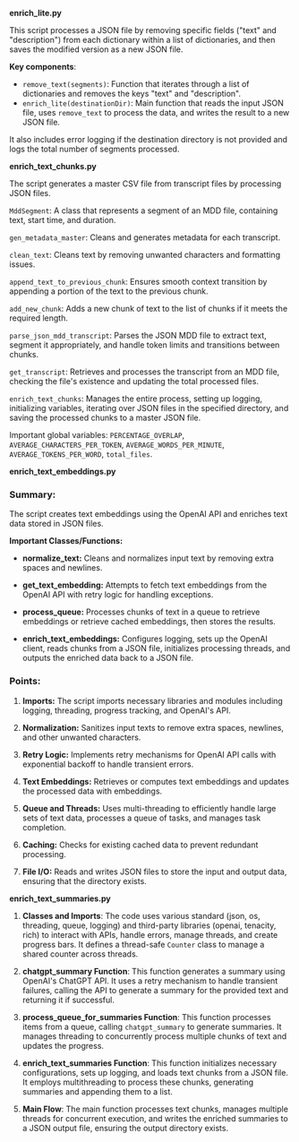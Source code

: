 **enrich_lite.py**

This script processes a JSON file by removing specific fields ("text" and "description") from each dictionary within a list of dictionaries, and then saves the modified version as a new JSON file.

**Key components**:
- `remove_text(segments)`: Function that iterates through a list of dictionaries and removes the keys "text" and "description".
- `enrich_lite(destinationDir)`: Main function that reads the input JSON file, uses `remove_text` to process the data, and writes the result to a new JSON file.

It also includes error logging if the destination directory is not provided and logs the total number of segments processed.

**enrich_text_chunks.py**

The script generates a master CSV file from transcript files by processing JSON files.

`MddSegment`: A class that represents a segment of an MDD file, containing text, start time, and duration.

`gen_metadata_master`: Cleans and generates metadata for each transcript.

`clean_text`: Cleans text by removing unwanted characters and formatting issues.

`append_text_to_previous_chunk`: Ensures smooth context transition by appending a portion of the text to the previous chunk.

`add_new_chunk`: Adds a new chunk of text to the list of chunks if it meets the required length.

`parse_json_mdd_transcript`: Parses the JSON MDD file to extract text, segment it appropriately, and handle token limits and transitions between chunks.

`get_transcript`: Retrieves and processes the transcript from an MDD file, checking the file's existence and updating the total processed files.

`enrich_text_chunks`: Manages the entire process, setting up logging, initializing variables, iterating over JSON files in the specified directory, and saving the processed chunks to a master JSON file.

Important global variables: `PERCENTAGE_OVERLAP`, `AVERAGE_CHARACTERS_PER_TOKEN`, `AVERAGE_WORDS_PER_MINUTE`, `AVERAGE_TOKENS_PER_WORD`, `total_files`.

**enrich_text_embeddings.py**

### Summary:

The script creates text embeddings using the OpenAI API and enriches text data stored in JSON files.

**Important Classes/Functions:**

- **normalize_text:** Cleans and normalizes input text by removing extra spaces and newlines.
  
- **get_text_embedding:** Attempts to fetch text embeddings from the OpenAI API with retry logic for handling exceptions.
    
- **process_queue:** Processes chunks of text in a queue to retrieve embeddings or retrieve cached embeddings, then stores the results.
    
- **enrich_text_embeddings:** Configures logging, sets up the OpenAI client, reads chunks from a JSON file, initializes processing threads, and outputs the enriched data back to a JSON file.

### Points:

1. **Imports:** The script imports necessary libraries and modules including logging, threading, progress tracking, and OpenAI's API.
   
2. **Normalization:** Sanitizes input texts to remove extra spaces, newlines, and other unwanted characters.
   
3. **Retry Logic:** Implements retry mechanisms for OpenAI API calls with exponential backoff to handle transient errors.

4. **Text Embeddings:** Retrieves or computes text embeddings and updates the processed data with embeddings.

5. **Queue and Threads:** Uses multi-threading to efficiently handle large sets of text data, processes a queue of tasks, and manages task completion.

6. **Caching:** Checks for existing cached data to prevent redundant processing.

7. **File I/O:** Reads and writes JSON files to store the input and output data, ensuring that the directory exists.

**enrich_text_summaries.py**

1. **Classes and Imports**: The code uses various standard (json, os, threading, queue, logging) and third-party libraries (openai, tenacity, rich) to interact with APIs, handle errors, manage threads, and create progress bars. It defines a thread-safe `Counter` class to manage a shared counter across threads.

2. **chatgpt_summary Function**: This function generates a summary using OpenAI's ChatGPT API. It uses a retry mechanism to handle transient failures, calling the API to generate a summary for the provided text and returning it if successful.

3. **process_queue_for_summaries Function**: This function processes items from a queue, calling `chatgpt_summary` to generate summaries. It manages threading to concurrently process multiple chunks of text and updates the progress.

4. **enrich_text_summaries Function**: This function initializes necessary configurations, sets up logging, and loads text chunks from a JSON file. It employs multithreading to process these chunks, generating summaries and appending them to a list.

5. **Main Flow**: The main function processes text chunks, manages multiple threads for concurrent execution, and writes the enriched summaries to a JSON output file, ensuring the output directory exists.

